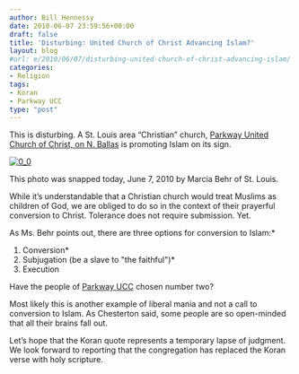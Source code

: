 ```yaml
---
author: Bill Hennessy
date: 2010-06-07 23:59:56+00:00
draft: false
title: 'Disturbing: United Church of Christ Advancing Islam?'
layout: blog
#url: e/2010/06/07/disturbing-united-church-of-christ-advancing-islam/
categories:
- Religion
tags:
- Koran
- Parkway UCC
type: "post"
---
```


This is disturbing. A St. Louis area “Christian” church, [Parkway United Church of Christ, on N. Ballas](https://www.parkwayucc.org/) is promoting Islam on its sign.

 

[![0_0](https://hennessysview.com/wp-content/uploads/2010/06/0_0_thumb.jpg)
](https://hennessysview.com/wp-content/uploads/2010/06/0_0.jpg)

 

This photo was snapped today, June 7, 2010 by Marcia Behr of St. Louis. 

 

While it’s understandable that a Christian church would treat Muslims as children of God, we are obliged to do so in the context of their prayerful conversion to Christ. Tolerance does not require submission. Yet.

 

As Ms. Behr points out, there are three options for conversion to Islam:*
1. Conversion*
2. Subjugation (be a slave to "the faithful")*
3. Execution

 

Have the people of [Parkway UCC](https://www.parkwayucc.org/) chosen number two? 

 

Most likely this is another example of liberal mania and not a call to conversion to Islam. As Chesterton said, some people are so open-minded that all their brains fall out. 

 

Let’s hope that the Koran quote represents a temporary lapse of judgment. We look forward to reporting that the congregation has replaced the Koran verse with holy scripture.
